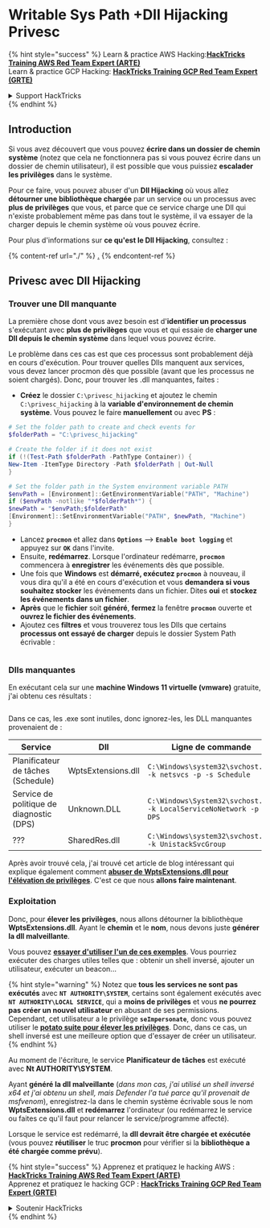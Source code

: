 # Writable Sys Path +Dll Hijacking Privesc

{% hint style="success" %}
Learn & practice AWS Hacking:<img src="/.gitbook/assets/arte.png" alt="" data-size="line">[**HackTricks Training AWS Red Team Expert (ARTE)**](https://training.hacktricks.xyz/courses/arte)<img src="/.gitbook/assets/arte.png" alt="" data-size="line">\
Learn & practice GCP Hacking: <img src="/.gitbook/assets/grte.png" alt="" data-size="line">[**HackTricks Training GCP Red Team Expert (GRTE)**<img src="/.gitbook/assets/grte.png" alt="" data-size="line">](https://training.hacktricks.xyz/courses/grte)

<details>

<summary>Support HackTricks</summary>

* Check the [**subscription plans**](https://github.com/sponsors/carlospolop)!
* **Join the** 💬 [**Discord group**](https://discord.gg/hRep4RUj7f) or the [**telegram group**](https://t.me/peass) or **follow** us on **Twitter** 🐦 [**@hacktricks\_live**](https://twitter.com/hacktricks\_live)**.**
* **Share hacking tricks by submitting PRs to the** [**HackTricks**](https://github.com/carlospolop/hacktricks) and [**HackTricks Cloud**](https://github.com/carlospolop/hacktricks-cloud) github repos.

</details>
{% endhint %}

## Introduction

Si vous avez découvert que vous pouvez **écrire dans un dossier de chemin système** (notez que cela ne fonctionnera pas si vous pouvez écrire dans un dossier de chemin utilisateur), il est possible que vous puissiez **escalader les privilèges** dans le système.

Pour ce faire, vous pouvez abuser d'un **Dll Hijacking** où vous allez **détourner une bibliothèque chargée** par un service ou un processus avec **plus de privilèges** que vous, et parce que ce service charge une Dll qui n'existe probablement même pas dans tout le système, il va essayer de la charger depuis le chemin système où vous pouvez écrire.

Pour plus d'informations sur **ce qu'est le Dll Hijacking**, consultez :

{% content-ref url="./" %}
[.](./)
{% endcontent-ref %}

## Privesc avec Dll Hijacking

### Trouver une Dll manquante

La première chose dont vous avez besoin est d'**identifier un processus** s'exécutant avec **plus de privilèges** que vous et qui essaie de **charger une Dll depuis le chemin système** dans lequel vous pouvez écrire.

Le problème dans ces cas est que ces processus sont probablement déjà en cours d'exécution. Pour trouver quelles Dlls manquent aux services, vous devez lancer procmon dès que possible (avant que les processus ne soient chargés). Donc, pour trouver les .dll manquantes, faites :

* **Créez** le dossier `C:\privesc_hijacking` et ajoutez le chemin `C:\privesc_hijacking` à la **variable d'environnement de chemin système**. Vous pouvez le faire **manuellement** ou avec **PS** :
```powershell
# Set the folder path to create and check events for
$folderPath = "C:\privesc_hijacking"

# Create the folder if it does not exist
if (!(Test-Path $folderPath -PathType Container)) {
New-Item -ItemType Directory -Path $folderPath | Out-Null
}

# Set the folder path in the System environment variable PATH
$envPath = [Environment]::GetEnvironmentVariable("PATH", "Machine")
if ($envPath -notlike "*$folderPath*") {
$newPath = "$envPath;$folderPath"
[Environment]::SetEnvironmentVariable("PATH", $newPath, "Machine")
}
```
* Lancez **`procmon`** et allez dans **`Options`** --> **`Enable boot logging`** et appuyez sur **`OK`** dans l'invite.
* Ensuite, **redémarrez**. Lorsque l'ordinateur redémarre, **`procmon`** commencera à **enregistrer** les événements dès que possible.
* Une fois que **Windows** est **démarré, exécutez `procmon`** à nouveau, il vous dira qu'il a été en cours d'exécution et vous **demandera si vous souhaitez stocker** les événements dans un fichier. Dites **oui** et **stockez les événements dans un fichier**.
* **Après** que le **fichier** soit **généré**, **fermez** la fenêtre **`procmon`** ouverte et **ouvrez le fichier des événements**.
* Ajoutez ces **filtres** et vous trouverez tous les Dlls que certains **processus ont essayé de charger** depuis le dossier System Path écrivable :

<figure><img src="../../../.gitbook/assets/image (945).png" alt=""><figcaption></figcaption></figure>

### Dlls manquantes

En exécutant cela sur une **machine Windows 11 virtuelle (vmware)** gratuite, j'ai obtenu ces résultats :

<figure><img src="../../../.gitbook/assets/image (607).png" alt=""><figcaption></figcaption></figure>

Dans ce cas, les .exe sont inutiles, donc ignorez-les, les DLL manquantes provenaient de :

| Service                         | Dll                | Ligne de commande                                                    |
| ------------------------------- | ------------------ | ------------------------------------------------------------------ |
| Planificateur de tâches (Schedule)       | WptsExtensions.dll | `C:\Windows\system32\svchost.exe -k netsvcs -p -s Schedule`          |
| Service de politique de diagnostic (DPS) | Unknown.DLL        | `C:\Windows\System32\svchost.exe -k LocalServiceNoNetwork -p -s DPS` |
| ???                             | SharedRes.dll      | `C:\Windows\system32\svchost.exe -k UnistackSvcGroup`              |

Après avoir trouvé cela, j'ai trouvé cet article de blog intéressant qui explique également comment [**abuser de WptsExtensions.dll pour l'élévation de privilèges**](https://juggernaut-sec.com/dll-hijacking/#Windows\_10\_Phantom\_DLL\_Hijacking\_-\_WptsExtensionsdll). C'est ce que nous **allons faire maintenant**.

### Exploitation

Donc, pour **élever les privilèges**, nous allons détourner la bibliothèque **WptsExtensions.dll**. Ayant le **chemin** et le **nom**, nous devons juste **générer la dll malveillante**.

Vous pouvez [**essayer d'utiliser l'un de ces exemples**](./#creating-and-compiling-dlls). Vous pourriez exécuter des charges utiles telles que : obtenir un shell inversé, ajouter un utilisateur, exécuter un beacon...

{% hint style="warning" %}
Notez que **tous les services ne sont pas exécutés** avec **`NT AUTHORITY\SYSTEM`**, certains sont également exécutés avec **`NT AUTHORITY\LOCAL SERVICE`**, qui a **moins de privilèges** et vous **ne pourrez pas créer un nouvel utilisateur** en abusant de ses permissions.\
Cependant, cet utilisateur a le privilège **`seImpersonate`**, donc vous pouvez utiliser le [**potato suite pour élever les privilèges**](../roguepotato-and-printspoofer.md). Donc, dans ce cas, un shell inversé est une meilleure option que d'essayer de créer un utilisateur.
{% endhint %}

Au moment de l'écriture, le service **Planificateur de tâches** est exécuté avec **Nt AUTHORITY\SYSTEM**.

Ayant **généré la dll malveillante** (_dans mon cas, j'ai utilisé un shell inversé x64 et j'ai obtenu un shell, mais Defender l'a tué parce qu'il provenait de msfvenom_), enregistrez-la dans le chemin système écrivable sous le nom **WptsExtensions.dll** et **redémarrez** l'ordinateur (ou redémarrez le service ou faites ce qu'il faut pour relancer le service/programme affecté).

Lorsque le service est redémarré, la **dll devrait être chargée et exécutée** (vous pouvez **réutiliser** le truc **procmon** pour vérifier si la **bibliothèque a été chargée comme prévu**).

{% hint style="success" %}
Apprenez et pratiquez le hacking AWS :<img src="/.gitbook/assets/arte.png" alt="" data-size="line">[**HackTricks Training AWS Red Team Expert (ARTE)**](https://training.hacktricks.xyz/courses/arte)<img src="/.gitbook/assets/arte.png" alt="" data-size="line">\
Apprenez et pratiquez le hacking GCP : <img src="/.gitbook/assets/grte.png" alt="" data-size="line">[**HackTricks Training GCP Red Team Expert (GRTE)**<img src="/.gitbook/assets/grte.png" alt="" data-size="line">](https://training.hacktricks.xyz/courses/grte)

<details>

<summary>Soutenir HackTricks</summary>

* Consultez les [**plans d'abonnement**](https://github.com/sponsors/carlospolop) !
* **Rejoignez le** 💬 [**groupe Discord**](https://discord.gg/hRep4RUj7f) ou le [**groupe Telegram**](https://t.me/peass) ou **suivez-nous sur** **Twitter** 🐦 [**@hacktricks\_live**](https://twitter.com/hacktricks\_live)**.**
* **Partagez des astuces de hacking en soumettant des PRs aux** [**HackTricks**](https://github.com/carlospolop/hacktricks) et [**HackTricks Cloud**](https://github.com/carlospolop/hacktricks-cloud) dépôts GitHub.

</details>
{% endhint %}
